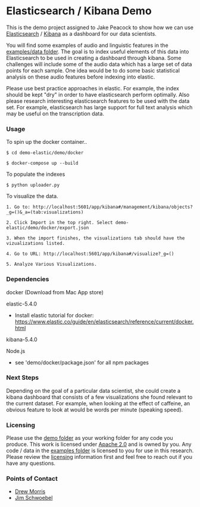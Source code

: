 # Elasticsearch / Kibana Demo

This is the demo project assigned to Jake Peacock to show how we can use [Elasticsearch](https://www.elastic.co/) / [Kibana](https://www.elastic.co/products/kibana) as a dashboard for our data scientists.

You will find some examples of audio and linguistic features in the [examples/data folder](./examples/data). The goal is to index useful elements of this data into Elasticsearch to be used in creating a dashboard through kibana. Some challenges will include some of the audio data which has a large set of data points for each sample. One idea would be to do some basic statistical analysis on these audio features before indexing into elastic.

Please use best practice approaches in elastic. For example, the index should be kept "dry" in order to have elasticsearch perform optimally. Also please research interesting elasticsearch features to be used with the data set. For example, elasticsearch has large support for full text analysis which may be useful on the transcription data.

### Usage

To spin up the docker container..

	$ cd demo-elastic/demo/docker

	$ docker-compose up --build

To populate the indexes

	$ python uploader.py

To visualize the data.

	1. Go to: http://localhost:5601/app/kibana#/management/kibana/objects?_g=()&_a=(tab:visualizations)

	2. Click Import in the top right. Select demo-elastic/demo/docker/export.json

	3. When the import finishes, the visualizations tab should have the vizualizations listed.

	4. Go to URL: http://localhost:5601/app/kibana#/visualize?_g=()

	5. Analyze Various Visualizations.


### Dependencies

docker (Download from Mac App store)

elastic-5.4.0

- Install elastic tutorial for docker: https://www.elastic.co/guide/en/elasticsearch/reference/current/docker.html

kibana-5.4.0

Node.js 
- see 'demo/docker/package.json' for all npm packages


### Next Steps

Depending on the goal of a particular data scientist, she could create a kibana dashboard that consists of a few visualizations she 
found relevant to the current dataset. For example, when looking at the effect of caffeine, an obvious feature to look at would be
words per minute (speaking speed).
 

### Licensing

Please use the [demo folder](./demo/) as your working folder for any code you produce. This work is licensed under [Apache 2.0](./demo/LICENSE) and is owned by you. Any code / data in the [examples folder](./examples/) is licensed to you for use in this research. Please review the [licensing](./examples/LICENSE) information first and feel free to reach out if you have any questions.

### Points of Contact
- [Drew Morris](mailto:drew@neurolex.co)
- [Jim Schwoebel](mailto:jim@neurolex.co)